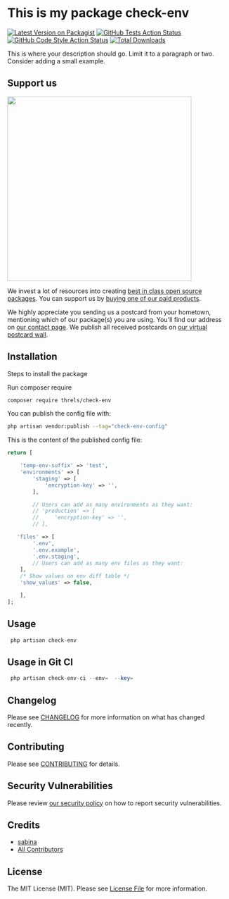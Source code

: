 # This is my package check-env

[![Latest Version on Packagist](https://img.shields.io/packagist/v/threls/check-env.svg?style=flat-square)](https://packagist.org/packages/threls/check-env)
[![GitHub Tests Action Status](https://img.shields.io/github/actions/workflow/status/threls/check-env/run-tests.yml?branch=main&label=tests&style=flat-square)](https://github.com/threls/check-env/actions?query=workflow%3Arun-tests+branch%3Amain)
[![GitHub Code Style Action Status](https://img.shields.io/github/actions/workflow/status/threls/check-env/fix-php-code-style-issues.yml?branch=main&label=code%20style&style=flat-square)](https://github.com/threls/check-env/actions?query=workflow%3A"Fix+PHP+code+style+issues"+branch%3Amain)
[![Total Downloads](https://img.shields.io/packagist/dt/threls/check-env.svg?style=flat-square)](https://packagist.org/packages/threls/check-env)

This is where your description should go. Limit it to a paragraph or two. Consider adding a small example.

## Support us

[<img src="https://github-ads.s3.eu-central-1.amazonaws.com/check-env.jpg?t=1" width="419px" />](https://spatie.be/github-ad-click/check-env)

We invest a lot of resources into creating [best in class open source packages](https://spatie.be/open-source). You can support us by [buying one of our paid products](https://spatie.be/open-source/support-us).

We highly appreciate you sending us a postcard from your hometown, mentioning which of our package(s) you are using. You'll find our address on [our contact page](https://spatie.be/about-us). We publish all received postcards on [our virtual postcard wall](https://spatie.be/open-source/postcards).

## Installation

Steps to install the package

Run composer require
  
```bash
composer require threls/check-env
```

You can publish the config file with:

```bash
php artisan vendor:publish --tag="check-env-config"
```

This is the content of the published config file:

```php
return [

    'temp-env-suffix' => 'test',
    'environments' => [
        'staging' => [
            'encryption-key' => '',
        ],

        // Users can add as many environments as they want:
        // 'production' => [
        //     'encryption-key' => '',
        // ],

   'files' => [
        '.env',
        '.env.example',
        '.env.staging',
        // Users can add as many env files as they want:
    ],
    /* Show values on env diff table */
    'show_values' => false,

    ],
];
```

## Usage

```php
 php artisan check-env
```

## Usage in Git CI

```php
 php artisan check-env-ci --env=  --key=
```

## Changelog

Please see [CHANGELOG](CHANGELOG.md) for more information on what has changed recently.

## Contributing

Please see [CONTRIBUTING](CONTRIBUTING.md) for details.

## Security Vulnerabilities

Please review [our security policy](../../security/policy) on how to report security vulnerabilities.

## Credits

- [sabina](https://github.com/sabina1997)
- [All Contributors](../../contributors)

## License

The MIT License (MIT). Please see [License File](LICENSE.md) for more information.
